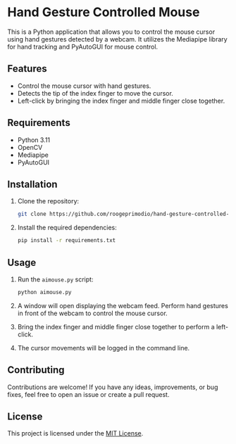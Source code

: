 # Hand Gesture Controlled Mouse

This is a Python application that allows you to control the mouse cursor using hand gestures detected by a webcam. It utilizes the Mediapipe library for hand tracking and PyAutoGUI for mouse control.

## Features

- Control the mouse cursor with hand gestures.
- Detects the tip of the index finger to move the cursor.
- Left-click by bringing the index finger and middle finger close together.

## Requirements

- Python 3.11
- OpenCV
- Mediapipe
- PyAutoGUI

## Installation

1. Clone the repository:

    ```bash
    git clone https://github.com/roogeprimodio/hand-gesture-controlled-mouse.git
    ```

2. Install the required dependencies:

    ```bash
    pip install -r requirements.txt
    ```

## Usage

1. Run the `aimouse.py` script:

    ```bash
    python aimouse.py
    ```

2. A window will open displaying the webcam feed. Perform hand gestures in front of the webcam to control the mouse cursor.

3. Bring the index finger and middle finger close together to perform a left-click.

4. The cursor movements will be logged in the command line.

## Contributing

Contributions are welcome! If you have any ideas, improvements, or bug fixes, feel free to open an issue or create a pull request.

## License

This project is licensed under the [MIT License](LICENSE).
